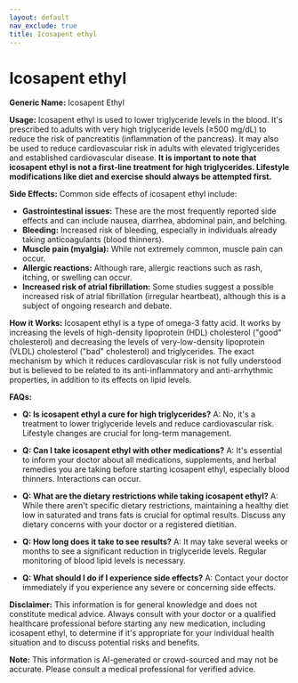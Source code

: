 ```yaml
---
layout: default
nav_exclude: true
title: Icosapent ethyl
---
```


# Icosapent ethyl

**Generic Name:** Icosapent Ethyl

**Usage:** Icosapent ethyl is used to lower triglyceride levels in the blood.  It's prescribed to adults with very high triglyceride levels (≥500 mg/dL) to reduce the risk of pancreatitis (inflammation of the pancreas). It may also be used to reduce cardiovascular risk in adults with elevated triglycerides and established cardiovascular disease.  **It is important to note that icosapent ethyl is not a first-line treatment for high triglycerides. Lifestyle modifications like diet and exercise should always be attempted first.**

**Side Effects:** Common side effects of icosapent ethyl include:

* **Gastrointestinal issues:**  These are the most frequently reported side effects and can include nausea, diarrhea, abdominal pain, and belching.
* **Bleeding:** Increased risk of bleeding, especially in individuals already taking anticoagulants (blood thinners).
* **Muscle pain (myalgia):**  While not extremely common, muscle pain can occur.
* **Allergic reactions:** Although rare, allergic reactions such as rash, itching, or swelling can occur.
* **Increased risk of atrial fibrillation:** Some studies suggest a possible increased risk of atrial fibrillation (irregular heartbeat), although this is a subject of ongoing research and debate.


**How it Works:** Icosapent ethyl is a type of omega-3 fatty acid. It works by increasing the levels of high-density lipoprotein (HDL) cholesterol ("good" cholesterol) and decreasing the levels of very-low-density lipoprotein (VLDL) cholesterol ("bad" cholesterol) and triglycerides.  The exact mechanism by which it reduces cardiovascular risk is not fully understood but is believed to be related to its anti-inflammatory and anti-arrhythmic properties, in addition to its effects on lipid levels.

**FAQs:**

* **Q: Is icosapent ethyl a cure for high triglycerides?** A: No, it's a treatment to lower triglyceride levels and reduce cardiovascular risk. Lifestyle changes are crucial for long-term management.

* **Q: Can I take icosapent ethyl with other medications?** A:  It's essential to inform your doctor about all medications, supplements, and herbal remedies you are taking before starting icosapent ethyl, especially blood thinners.  Interactions can occur.

* **Q: What are the dietary restrictions while taking icosapent ethyl?** A:  While there aren't specific dietary restrictions, maintaining a healthy diet low in saturated and trans fats is crucial for optimal results.  Discuss any dietary concerns with your doctor or a registered dietitian.

* **Q:  How long does it take to see results?** A:  It may take several weeks or months to see a significant reduction in triglyceride levels.  Regular monitoring of blood lipid levels is necessary.

* **Q:  What should I do if I experience side effects?** A: Contact your doctor immediately if you experience any severe or concerning side effects.

**Disclaimer:** This information is for general knowledge and does not constitute medical advice.  Always consult with your doctor or a qualified healthcare professional before starting any new medication, including icosapent ethyl, to determine if it's appropriate for your individual health situation and to discuss potential risks and benefits.


**Note:** This information is AI-generated or crowd-sourced and may not be accurate. Please consult a medical professional for verified advice.